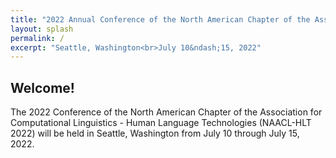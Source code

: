 ```yaml
---
title: "2022 Annual Conference of the North American Chapter of the Association for Computational Linguistics"
layout: splash
permalink: /
excerpt: "Seattle, Washington<br>July 10&ndash;15, 2022"
---
```


## Welcome!

The 2022 Conference of the North American Chapter of the Association for Computational Linguistics - Human Language Technologies (NAACL-HLT 2022) will be held in Seattle, Washington from July 10 through July 15, 2022.
